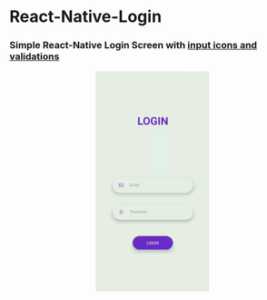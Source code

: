 # React-Native-Login

<h3>Simple React-Native Login Screen with <u>input icons and validations</u></h3>

 <p align="center"><img src="https://github.com/AmanSingour/React-Native-Login/blob/master/images/20200408-020558.GIF" alt="UI Image" width="200"/></p>
